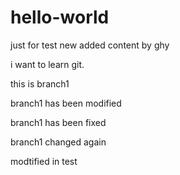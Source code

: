 # hello-world
just for test
new added content by ghy

i want to learn git.

this is branch1

branch1 has been modified

branch1 has been fixed

branch1 changed again

modtified in test

